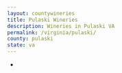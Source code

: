 ```yaml
---
layout: countywineries
title: Pulaski Wineries
description: Wineries in Pulaski VA
permalink: /virginia/pulaski/
county: pulaski
state: va
---
```

-

